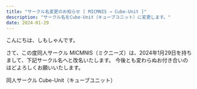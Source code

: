 ```yaml
---
title: "サークル名変更のお知らせ [ MICMNIS → Cube-Unit ]"
description: "サークル名をCube-Unit（キューブユニット）に変更します。"
date: 2024-01-29
---
```


こんにちは、しもしゃんです。

さて、この度同人サークル MICMNIS（ミクニーズ）は、2024年1月29日を持ちまして、下記サークル名へと改名いたします。
今後とも変わらぬお付き合いのほどよろしくお願いいたします。

同人サークル Cube-Unit（キューブユニット）
